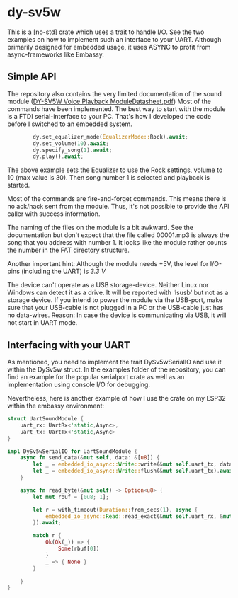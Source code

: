 # dy-sv5w
This is a [no-std] crate which uses a trait to handle I/O. 
See the two examples on how to implement such an interface to your UART.
Although primarily designed for embedded usage, it uses ASYNC to profit from async-frameworks like Embassy.

## Simple API
The repository also contains the very limited documentation of the sound module ([DY-SV5W Voice Playback ModuleDatasheet.pdf](DY-SV5W%20Voice%20Playback%20ModuleDatasheet.pdf))
Most of the commands have been implemented. The best way to start with the module is a FTDI serial-interface to your PC.
That's how I developed the code before I switched to an embedded system.

```rust
        dy.set_equalizer_mode(EqualizerMode::Rock).await;
        dy.set_volume(10).await;
        dy.specify_song(1).await;
        dy.play().await;
```
The above example sets the Equalizer to use the Rock settings, volume to 10 (max value is 30). Then song number 1 is selected and playback is started.

Most of the commands are fire-and-forget commands. This means there is no ack/nack sent from the module. Thus, it's not possible to provide the API caller with success information.

The naming of the files on the module is a bit awkward. See the documentation but don't expect that the file called 00001.mp3 is always the song that you address with number 1.
It looks like the module rather counts the number in the FAT directory structure.

Another important hint: Although the module needs +5V, the level for I/O-pins (including the UART) is *3.3 V*

The device can't operate as a USB storage-device. Neither Linux nor Windows can detect it as a drive.
It will be reported with 'lsusb' but not as a storage device.
If you intend to power the module via the USB-port, make sure that your USB-cable is not plugged in a PC or the USB-cable just has no data-wires.
Reason: In case the device is communicating via USB, it will not start in UART mode.

## Interfacing with your UART
As mentioned, you need to implement the trait DySv5wSerialIO and use it within the DySv5w struct. 
In the examples folder of the repository, you can find an example for the popular serialport crate as well as an implementation using console I/O for debugging.

Nevertheless, here is another example of how I use the crate on my ESP32 within the embassy environment:
```rust
struct UartSoundModule {
    uart_rx: UartRx<'static,Async>,
    uart_tx: UartTx<'static,Async>
}

impl DySv5wSerialIO for UartSoundModule {
    async fn send_data(&mut self, data: &[u8]) {
        let _ = embedded_io_async::Write::write(&mut self.uart_tx, data).await;
        let _ = embedded_io_async::Write::flush(&mut self.uart_tx).await;
    }

    async fn read_byte(&mut self) -> Option<u8> {
        let mut rbuf = [0u8; 1];

        let r = with_timeout(Duration::from_secs(1), async {
            embedded_io_async::Read::read_exact(&mut self.uart_rx, &mut rbuf).await
        }).await;

        match r {
            Ok(Ok(_)) => {
                Some(rbuf[0])
            }
            _ => { None }
        }

    }
}

```
